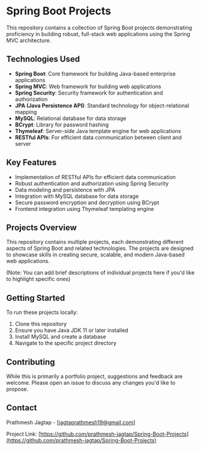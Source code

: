 # Spring Boot Projects

This repository contains a collection of Spring Boot projects demonstrating proficiency in building robust, full-stack web applications using the Spring MVC architecture.

## Technologies Used

- **Spring Boot**: Core framework for building Java-based enterprise applications
- **Spring MVC**: Web framework for building web applications
- **Spring Security**: Security framework for authentication and authorization
- **JPA (Java Persistence API)**: Standard technology for object-relational mapping
- **MySQL**: Relational database for data storage
- **BCrypt**: Library for password hashing
- **Thymeleaf**: Server-side Java template engine for web applications
- **RESTful APIs**: For efficient data communication between client and server

## Key Features

- Implementation of RESTful APIs for efficient data communication
- Robust authentication and authorization using Spring Security
- Data modeling and persistence with JPA
- Integration with MySQL database for data storage
- Secure password encryption and decryption using BCrypt
- Frontend integration using Thymeleaf templating engine

## Projects Overview

This repository contains multiple projects, each demonstrating different aspects of Spring Boot and related technologies. The projects are designed to showcase skills in creating secure, scalable, and modern Java-based web applications.

(Note: You can add brief descriptions of individual projects here if you'd like to highlight specific ones)

## Getting Started

To run these projects locally:

1. Clone this repository
2. Ensure you have Java JDK 11 or later installed
3. Install MySQL and create a database 
4. Navigate to the specific project directory


## Contributing

While this is primarily a portfolio project, suggestions and feedback are welcome. Please open an issue to discuss any changes you'd like to propose.

## Contact

Prathmesh Jagtap - [jagtaprathmesh19@gmail.com]

Project Link: [https://github.com/prathmesh-jagtap/Spring-Boot-Projects](https://github.com/prathmesh-jagtap/Spring-Boot-Projects)
